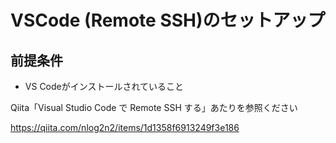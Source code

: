 # VSCode (Remote SSH)のセットアップ

## 前提条件
- VS Codeがインストールされていること

Qiita「Visual Studio Code で Remote SSH する」あたりを参照ください

https://qiita.com/nlog2n2/items/1d1358f6913249f3e186

